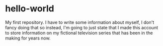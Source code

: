 # hello-world
My first repository. 
I have to write some information about myself, I don't fancy doing that so instead, I'm going to just state that I made this account to store information on my fictional television series that has been in the making for years now.
